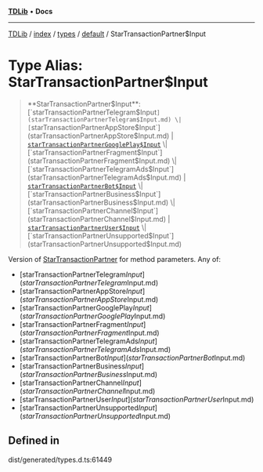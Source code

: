 [**TDLib**](../../../../../../README.md) • **Docs**

***

[TDLib](../../../../../../modules.md) / [index](../../../../../README.md) / [types](../../../README.md) / [default](../README.md) / StarTransactionPartner$Input

# Type Alias: StarTransactionPartner$Input

> **StarTransactionPartner$Input**: [`starTransactionPartnerTelegram$Input`](starTransactionPartnerTelegram$Input.md) \| [`starTransactionPartnerAppStore$Input`](starTransactionPartnerAppStore$Input.md) \| [`starTransactionPartnerGooglePlay$Input`](starTransactionPartnerGooglePlay$Input.md) \| [`starTransactionPartnerFragment$Input`](starTransactionPartnerFragment$Input.md) \| [`starTransactionPartnerTelegramAds$Input`](starTransactionPartnerTelegramAds$Input.md) \| [`starTransactionPartnerBot$Input`](starTransactionPartnerBot$Input.md) \| [`starTransactionPartnerBusiness$Input`](starTransactionPartnerBusiness$Input.md) \| [`starTransactionPartnerChannel$Input`](starTransactionPartnerChannel$Input.md) \| [`starTransactionPartnerUser$Input`](starTransactionPartnerUser$Input.md) \| [`starTransactionPartnerUnsupported$Input`](starTransactionPartnerUnsupported$Input.md)

Version of [StarTransactionPartner](StarTransactionPartner.md) for method parameters.
Any of:
- [starTransactionPartnerTelegram$Input](starTransactionPartnerTelegram$Input.md)
- [starTransactionPartnerAppStore$Input](starTransactionPartnerAppStore$Input.md)
- [starTransactionPartnerGooglePlay$Input](starTransactionPartnerGooglePlay$Input.md)
- [starTransactionPartnerFragment$Input](starTransactionPartnerFragment$Input.md)
- [starTransactionPartnerTelegramAds$Input](starTransactionPartnerTelegramAds$Input.md)
- [starTransactionPartnerBot$Input](starTransactionPartnerBot$Input.md)
- [starTransactionPartnerBusiness$Input](starTransactionPartnerBusiness$Input.md)
- [starTransactionPartnerChannel$Input](starTransactionPartnerChannel$Input.md)
- [starTransactionPartnerUser$Input](starTransactionPartnerUser$Input.md)
- [starTransactionPartnerUnsupported$Input](starTransactionPartnerUnsupported$Input.md)

## Defined in

dist/generated/types.d.ts:61449
